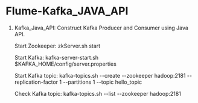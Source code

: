 # Flume-Kafka_JAVA_API

1. Kafka_Java_API: Construct Kafka Producer and Consumer using Java API.

    Start Zookeeper:
    zkServer.sh start

    Start Kafka:
    kafka-server-start.sh $KAFKA_HOME/config/server.properties

    Start Kafka topic:
    kafka-topics.sh --create --zookeeper hadoop:2181 --replication-factor 1 --partitions 1 --topic hello_topic

    Check Kafka topic:
    kafka-topics.sh --list --zookeeper hadoop:2181
